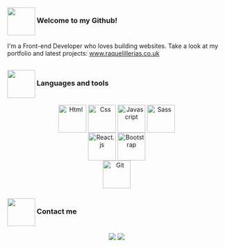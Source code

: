 <!----------------------------------------------------------Greetings card & ConnectionBadges---------------------------------------------------------> 
 
 
###  <img align="center" height="64" width="64" src="https://img.icons8.com/bubbles/100/000000/document.png"/> Welcome to my Github!
I'm a Front-end Developer who loves building websites. Take a look at my portfolio and latest projects: <a href="https://www.raquelillerias.co.uk"  target="_blank">www.raquelillerias.co.uk</a>
 ## 
<!---------------------------------------------------------------------Current Goals-------------------------------------------------------------------> 

 ### <img align="center" height="64" width="64" src="https://img.icons8.com/bubbles/100/000000/opened-folder.png"/> Languages and tools
 
 <div align="center">
  <img align="center" height="64" width="64" title="Html" src="https://cdn.jsdelivr.net/gh/devicons/devicon/icons/html5/html5-original-wordmark.svg" />
  <img align="center" height="64" width="64" title="Css" src="https://cdn.jsdelivr.net/gh/devicons/devicon/icons/css3/css3-original-wordmark.svg" />
  <img align="center" height="64" width="64" title="Javascript" src="https://cdn.jsdelivr.net/gh/devicons/devicon/icons/javascript/javascript-original.svg" />
   <img align="center" height="64" width="64" title="Sass" src="https://cdn.jsdelivr.net/gh/devicons/devicon/icons/sass/sass-original.svg" />
 <br>
  <img align="center" height="64" width="64" title="React.js" src="https://cdn.jsdelivr.net/gh/devicons/devicon/icons/react/react-original-wordmark.svg" />
   <img align="center" height="64" width="64" title="Bootstrap" src="https://cdn.jsdelivr.net/gh/devicons/devicon/icons/bootstrap/bootstrap-original-wordmark.svg">  <br>
   <img align="center" height="64" width="64" title="Git" src="https://cdn.jsdelivr.net/gh/devicons/devicon/icons/git/git-original-wordmark.svg" />
 </div>
 
 <!---------------------------------------------------------------------Contact-------------------------------------------------------------------> 
 ### <img align="center" height="64" width="64" src="https://img.icons8.com/bubbles/100/000000/contacts.png"/> Contact me
 
  <div align="center"> 
  <a href="https://www.linkedin.com/in/raquel-illerias/" target="_blank" title="My LinkedIn!" ><img src="https://img.shields.io/badge/LinkedIn-0077B5?style=for-the-badge&logo=linkedin&logoColor=white"></a>
  <a href="mailto:raquel.illerias@gmail.com" target="_blank" title="Email me at raquel.illerias@gmail.com"><img src="https://img.shields.io/badge/Gmail-D14836?style=for-the-badge&logo=gmail&logoColor=white"></a>
 </div>

